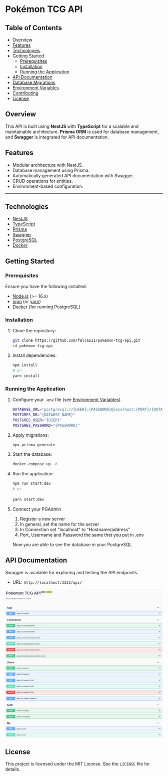 # Pokémon TCG API

## Table of Contents

- [Overview](#overview)
- [Features](#features)
- [Technologies](#technologies)
- [Getting Started](#getting-started)
  - [Prerequisites](#prerequisites)
  - [Installation](#installation)
  - [Running the Application](#running-the-application)
- [API Documentation](#api-documentation)
- [Database Migrations](#database-migrations)
- [Environment Variables](#environment-variables)
- [Contributing](#contributing)
- [License](#license)

## Overview

This API is built using **NestJS** with **TypeScript** for a scalable and maintainable architecture. **Prisma ORM** is used for database management, and **Swagger** is integrated for API documentation.

## Features

- Modular architecture with NestJS.
- Database management using Prisma.
- Automatically generated API documentation with Swagger.
- CRUD operations for entities.
- Environment-based configuration.

---

## Technologies

- [NestJS](https://nestjs.com/)
- [TypeScript](https://www.typescriptlang.org/)
- [Prisma](https://www.prisma.io/)
- [Swagger](https://swagger.io/)
- [PostgreSQL](https://www.postgresql.org/)
- [Docker](https://www.docker.com/)

## Getting Started

### Prerequisites

Ensure you have the following installed:

- [Node.js](https://nodejs.org/) (>= 16.x)
- [npm](https://www.npmjs.com/) (or [yarn](https://yarnpkg.com/))
- [Docker](https://www.docker.com/) (for running PostgreSQL)

### Installation

1. Clone the repository:

   ```bash
   git clone https://github.com/falcao11/pokemon-tcg-api.git
   cd pokemon-tcg-api
   ```

2. Install dependencies:
   ```bash
   npm install
   # or
   yarn install
   ```

### Running the Application

1. Configure your `.env` file (see [Environment Variables](#environment-variables)).

   ```bash
   DATABASE_URL="postgresql://{USER}:{PASSWORD}@localhost:{PORT}/{DATABASE_NAME}"
   POSTGRES_DB="{DATABSE_NAME}"
   POSTGRES_USER="{USER}"
   POSTGRES_PASSWORD="{PASSWORD}"
   ```

2. Apply migrations:

   ```bash
   npx prisma generate
   ```

3. Start the database:

   ```bash
   docker-compose up -d
   ```

4. Run the application:

   ```bash
   npm run start:dev
   # or

   yarn start:dev
   ```

5. Connect your PGAdmin

   1. Register a new server
   2. In general, set the name for the server
   3. In Connection set "localhost" to "Hostname/address"
   4. Port, Username and Password the same that you put in .env

   Now you are able to see the database in your PostgreSQL

## API Documentation

Swagger is available for exploring and testing the API endpoints.

- URL: `http://localhost:3333/api/`

<img src=".github/swagger.png"></img>

## License

This project is licensed under the MIT License. See the `LICENSE` file for details.
